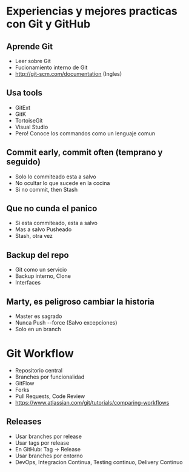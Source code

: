 # Experiencias y mejores practicas con Git y GitHub

## Aprende Git

- Leer sobre Git
- Fucionamiento interno de Git
- http://git-scm.com/documentation (Ingles)


## Usa tools

- GitExt
- GitK
- TortoiseGit
- Visual Studio
- Pero! Conoce los commandos como un lenguaje comun


## Commit early, commit often (temprano y seguido)

- Solo lo commiteado esta a salvo
- No ocultar lo que sucede en la cocina
- Si no commit, then Stash

## Que no cunda el panico

- Si esta commiteado, esta a salvo
- Mas a salvo Pusheado
- Stash, otra vez

## Backup del repo

- Git como un servicio
- Backup interno, Clone
- Interfaces


## Marty, es peligroso cambiar la historia

- Master es sagrado
- Nunca Push --force (Salvo excepciones)
- Solo en un branch


# Git Workflow

- Repositorio central
- Branches por funcionalidad
- GitFlow
- Forks
- Pull Requests, Code Review
- https://www.atlassian.com/git/tutorials/comparing-workflows


## Releases

- Usar branches por release
- Usar tags por release
- En GitHub: Tag -> Release
- Usar branches por entorno
- DevOps, Integracion Continua, Testing continuo, Delivery Continuo


